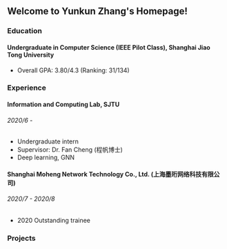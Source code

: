 ## Welcome to Yunkun Zhang's Homepage!

### Education

#### Undergraduate in Computer Science (IEEE Pilot Class), Shanghai Jiao Tong University

- Overall GPA: 3.80/4.3 (Ranking: 31/134)

### Experience

#### Information and Computing Lab, SJTU

###### 2020/6 - 

- Undergraduate intern
- Supervisor: Dr. Fan Cheng (程帆博士)
- Deep learning, GNN

#### Shanghai Moheng Network Technology Co., Ltd. (上海墨珩网络科技有限公司)

###### 2020/7 - 2020/8

- 2020 Outstanding trainee

### Projects
